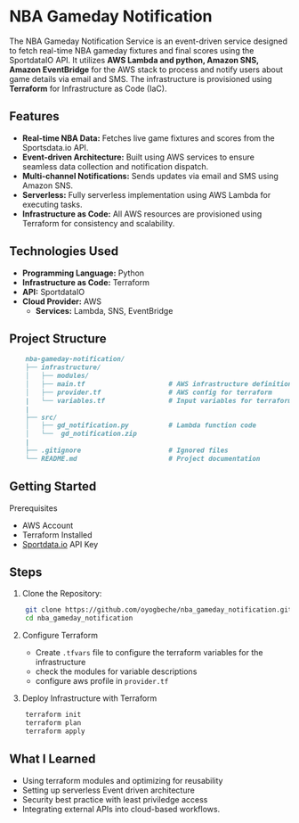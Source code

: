 # NBA Gameday Notification
The NBA Gameday Notification Service is an event-driven service designed to fetch real-time NBA gameday fixtures and final scores using the SportdataIO API. It utilizes **AWS Lambda and python, Amazon SNS, Amazon EventBridge** for the AWS stack to process and notify users about game details via email and SMS. The infrastructure is provisioned using **Terraform** for Infrastructure as Code (IaC).

## Features
- **Real-time NBA Data:** Fetches live game fixtures and scores from the Sportsdata.io API.
- **Event-driven Architecture:** Built using AWS services to ensure seamless data collection and notification dispatch.
- **Multi-channel Notifications:** Sends updates via email and SMS using Amazon SNS.
- **Serverless:** Fully serverless implementation using AWS Lambda for executing tasks.
- **Infrastructure as Code:** All AWS resources are provisioned using Terraform for consistency and scalability.

## Technologies Used
- **Programming Language:** Python
- **Infrastructure as Code:** Terraform
- **API:** SportdataIO
- **Cloud Provider:** AWS
    - **Services:** Lambda, SNS, EventBridge

## Project Structure
```markdown
    nba-gameday-notification/  
    ├── infrastructure/                 
    │   ├── modules/     
    │   ├── main.tf                     # AWS infrastructure definition
    │   ├── provider.tf                 # AWS config for terraform
    |   └── variables.tf                # Input variables for terraform
    |  
    ├── src/  
    │   ├── gd_notification.py          # Lambda function code
    │   └──  gd_notification.zip          
    |
    ├── .gitignore                      # Ignored files   
    └── README.md                       # Project documentation 
```

## Getting Started
Prerequisites
- AWS Account
- Terraform Installed
- [Sportdata.io](https://sportsdata.io/) API Key

## Steps

1. Clone the Repository:
```bash
    git clone https://github.com/oyogbeche/nba_gameday_notification.git
    cd nba_gameday_notification
```
2. Configure Terraform
    - Create `.tfvars` file to configure the terraform variables for the infrastructure
    - check the modules for variable descriptions
    - configure aws profile in `provider.tf`

3. Deploy Infrastructure with Terraform
```bash
    terraform init
    terraform plan
    terraform apply
```
## What I Learned 
- Using terraform modules and optimizing for reusability
- Setting up serverless Event driven architecture 
- Security best practice with least priviledge access
- Integrating external APIs into cloud-based workflows.
